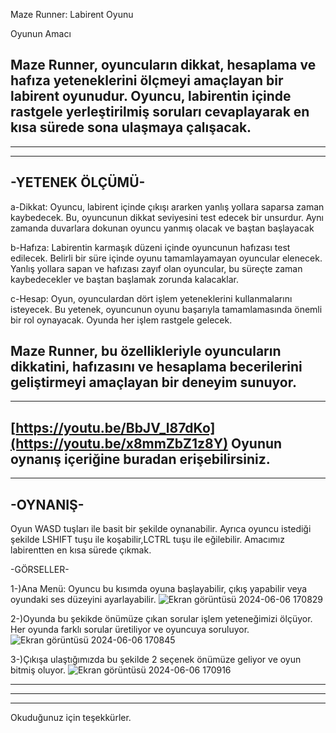 Maze Runner: Labirent Oyunu

Oyunun Amacı

Maze Runner, oyuncuların dikkat, hesaplama ve hafıza yeteneklerini ölçmeyi amaçlayan bir labirent oyunudur. Oyuncu, labirentin içinde rastgele yerleştirilmiş soruları cevaplayarak en kısa sürede sona ulaşmaya çalışacak.
--------------------------------------------------------------------------------------------------------------------------------------------------------------------------------------------------------------------
--------------------------------------------------------------------------------------------------------------------------------------------------------------------------------------------------------------------
--------------------------------------------------------------------------------------------------------------------------------------------------------------------------------------------------------------------
-YETENEK ÖLÇÜMÜ-
--------------------------------------------------------------------------------------------------------------------------------------------------------------------------------------------------------------------

a-Dikkat:
Oyuncu, labirent içinde çıkışı ararken yanlış yollara saparsa zaman kaybedecek. Bu, oyuncunun dikkat seviyesini test edecek bir unsurdur. Aynı zamanda duvarlara dokunan oyuncu yanmış olacak ve baştan başlayacak

b-Hafıza:
Labirentin karmaşık düzeni içinde oyuncunun hafızası test edilecek. Belirli bir süre içinde oyunu tamamlayamayan oyuncular elenecek. Yanlış yollara sapan ve hafızası zayıf olan oyuncular, bu süreçte zaman kaybedecekler ve baştan başlamak zorunda kalacaklar.

c-Hesap:
Oyun, oyunculardan dört işlem yeteneklerini kullanmalarını isteyecek. Bu yetenek, oyuncunun oyunu başarıyla tamamlamasında önemli bir rol oynayacak.  Oyunda her işlem rastgele gelecek.

Maze Runner, bu özellikleriyle oyuncuların dikkatini, hafızasını ve hesaplama becerilerini geliştirmeyi amaçlayan bir deneyim sunuyor.
--------------------------------------------------------------------------------------------------------------------------------------------------------------------------------------------------------------------
--------------------------------------------------------------------------------------------------------------------------------------------------------------------------------------------------------------------
[https://youtu.be/BbJV_l87dKo](https://youtu.be/x8mmZbZ1z8Y) Oyunun oynanış içeriğine buradan erişebilirsiniz.
--------------------------------------------------------------------------------------------------------------------------------------------------------------------------------------------------------------------
--------------------------------------------------------------------------------------------------------------------------------------------------------------------------------------------------------------------
-OYNANIŞ-
--------------------------------------------------------------------------------------------------------------------------------------------------------------------------------------------------------------------
Oyun WASD tuşları ile basit bir şekilde oynanabilir. Ayrıca oyuncu istediği şekilde LSHIFT tuşu ile koşabilir,LCTRL tuşu ile eğilebilir. Amacımız labirentten en kısa sürede çıkmak.


-GÖRSELLER-

1-)Ana Menü: Oyuncu bu kısımda oyuna başlayabilir, çıkış yapabilir veya oyundaki ses düzeyini ayarlayabilir.
![Ekran görüntüsü 2024-06-06 170829](https://github.com/denisilhan/maze_runner/assets/112807487/0bc9b7a1-a95b-42dd-af8e-733376ba2b2e)

2-)Oyunda bu şekikde önümüze çıkan sorular işlem yeteneğimizi ölçüyor. Her oyunda farklı sorular üretiliyor ve oyuncuya soruluyor.
![Ekran görüntüsü 2024-06-06 170845](https://github.com/denisilhan/maze_runner/assets/112807487/82d81427-cd88-4a89-9ad9-a0581028d144)

3-)Çıkışa ulaştığımızda bu şekilde 2 seçenek önümüze geliyor ve oyun bitmiş oluyor.
![Ekran görüntüsü 2024-06-06 170916](https://github.com/denisilhan/maze_runner/assets/112807487/aa4827f7-6d23-4d34-bfe9-09519eb9b215)

--------------------------------------------------------------------------------------------------------------------------------------------------------------------------------------------------------------------
--------------------------------------------------------------------------------------------------------------------------------------------------------------------------------------------------------------------
--------------------------------------------------------------------------------------------------------------------------------------------------------------------------------------------------------------------

Okuduğunuz için teşekkürler.
